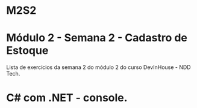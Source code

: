 # M2S2
# Módulo 2 - Semana 2 - Cadastro de Estoque

Lista de exercícios da semana 2 do módulo 2 do curso DevInHouse - NDD Tech.
# C# com .NET - console.
